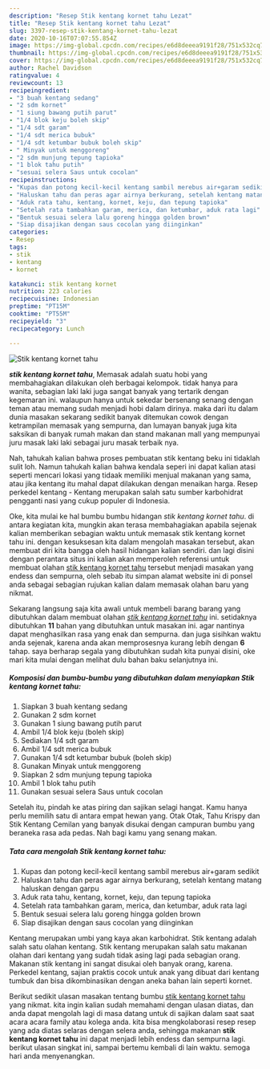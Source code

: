 ```yaml
---
description: "Resep Stik kentang kornet tahu Lezat"
title: "Resep Stik kentang kornet tahu Lezat"
slug: 3397-resep-stik-kentang-kornet-tahu-lezat
date: 2020-10-16T07:07:55.854Z
image: https://img-global.cpcdn.com/recipes/e6d8deeea9191f28/751x532cq70/stik-kentang-kornet-tahu-foto-resep-utama.jpg
thumbnail: https://img-global.cpcdn.com/recipes/e6d8deeea9191f28/751x532cq70/stik-kentang-kornet-tahu-foto-resep-utama.jpg
cover: https://img-global.cpcdn.com/recipes/e6d8deeea9191f28/751x532cq70/stik-kentang-kornet-tahu-foto-resep-utama.jpg
author: Rachel Davidson
ratingvalue: 4
reviewcount: 13
recipeingredient:
- "3 buah kentang sedang"
- "2 sdm kornet"
- "1 siung bawang putih parut"
- "1/4 blok keju boleh skip"
- "1/4 sdt garam"
- "1/4 sdt merica bubuk"
- "1/4 sdt ketumbar bubuk boleh skip"
- " Minyak untuk menggoreng"
- "2 sdm munjung tepung tapioka"
- "1 blok tahu putih"
- "sesuai selera Saus untuk cocolan"
recipeinstructions:
- "Kupas dan potong kecil-kecil kentang sambil merebus air+garam sedikit"
- "Haluskan tahu dan peras agar airnya berkurang, setelah kentang matang haluskan dengan garpu"
- "Aduk rata tahu, kentang, kornet, keju, dan tepung tapioka"
- "Setelah rata tambahkan garam, merica, dan ketumbar, aduk rata lagi"
- "Bentuk sesuai selera lalu goreng hingga golden brown"
- "Siap disajikan dengan saus cocolan yang diinginkan"
categories:
- Resep
tags:
- stik
- kentang
- kornet

katakunci: stik kentang kornet 
nutrition: 223 calories
recipecuisine: Indonesian
preptime: "PT15M"
cooktime: "PT55M"
recipeyield: "3"
recipecategory: Lunch

---
```



![Stik kentang kornet tahu](https://img-global.cpcdn.com/recipes/e6d8deeea9191f28/751x532cq70/stik-kentang-kornet-tahu-foto-resep-utama.jpg)

<b><i>stik kentang kornet tahu</i></b>, Memasak adalah suatu hobi yang membahagiakan dilakukan oleh berbagai kelompok. tidak hanya para wanita, sebagian laki laki juga sangat banyak yang tertarik dengan kegemaran ini. walaupun hanya untuk sekedar bersenang senang dengan teman atau memang sudah menjadi hobi dalam dirinya. maka dari itu dalam dunia masakan sekarang sedikit banyak ditemukan cowok dengan ketrampilan memasak yang sempurna, dan lumayan banyak juga kita saksikan di banyak rumah makan dan stand makanan mall yang mempunyai juru masak laki laki sebagai juru masak terbaik nya.

Nah, tahukah kalian bahwa proses pembuatan stik kentang beku ini tidaklah sulit loh. Namun tahukah kalian bahwa kendala seperi ini dapat kalian atasi seperti mencari lokasi yang tidaak memiliki menjual makanan yang sama, atau jika kentang itu mahal dapat dilakukan dengan menaikan harga. Resep perkedel kentang - Kentang merupakan salah satu sumber karbohidrat pengganti nasi yang cukup populer di Indonesia.

Oke, kita mulai ke hal bumbu bumbu hidangan <i>stik kentang kornet tahu</i>. di antara kegiatan kita, mungkin akan terasa membahagiakan apabila sejenak kalian memberikan sebagian waktu untuk memasak stik kentang kornet tahu ini. dengan kesuksesan kita dalam mengolah masakan tersebut, akan membuat diri kita bangga oleh hasil hidangan kalian sendiri. dan lagi disini dengan perantara situs ini kalian akan memperoleh referensi untuk membuat olahan <u>stik kentang kornet tahu</u> tersebut menjadi masakan yang endess dan sempurna, oleh sebab itu simpan alamat website ini di ponsel anda sebagai sebagian rujukan kalian dalam memasak olahan baru yang nikmat.


Sekarang langsung saja kita awali untuk membeli barang barang yang dibutuhkan dalam membuat olahan <u><i>stik kentang kornet tahu</i></u> ini. setidaknya dibutuhkan <b>11</b> bahan yang dibutuhkan untuk masakan ini. agar nantinya dapat menghasilkan rasa yang enak dan sempurna. dan juga sisihkan waktu anda sejenak, karena anda akan memprosesnya kurang lebih dengan <b>6</b> tahap. saya berharap segala yang dibutuhkan sudah kita punyai disini, oke mari kita mulai dengan melihat dulu bahan baku selanjutnya ini.

<!--inarticleads1-->

##### Komposisi dan bumbu-bumbu yang dibutuhkan dalam menyiapkan Stik kentang kornet tahu:

1. Siapkan 3 buah kentang sedang
1. Gunakan 2 sdm kornet
1. Gunakan 1 siung bawang putih parut
1. Ambil 1/4 blok keju (boleh skip)
1. Sediakan 1/4 sdt garam
1. Ambil 1/4 sdt merica bubuk
1. Gunakan 1/4 sdt ketumbar bubuk (boleh skip)
1. Gunakan  Minyak untuk menggoreng
1. Siapkan 2 sdm munjung tepung tapioka
1. Ambil 1 blok tahu putih
1. Gunakan sesuai selera Saus untuk cocolan


Setelah itu, pindah ke atas piring dan sajikan selagi hangat. Kamu hanya perlu memilih satu di antara empat hewan yang. Otak Otak, Tahu Krispy dan Stik Kentang Cemilan yang banyak disukai dengan campuran bumbu yang beraneka rasa ada pedas. Nah bagi kamu yang senang makan. 

<!--inarticleads2-->

##### Tata cara mengolah Stik kentang kornet tahu:

1. Kupas dan potong kecil-kecil kentang sambil merebus air+garam sedikit
1. Haluskan tahu dan peras agar airnya berkurang, setelah kentang matang haluskan dengan garpu
1. Aduk rata tahu, kentang, kornet, keju, dan tepung tapioka
1. Setelah rata tambahkan garam, merica, dan ketumbar, aduk rata lagi
1. Bentuk sesuai selera lalu goreng hingga golden brown
1. Siap disajikan dengan saus cocolan yang diinginkan


Kentang merupakan umbi yang kaya akan karbohidrat. Stik kentang adalah salah satu olahan kentang. Stik kentang merupakan salah satu makanan olahan dari kentang yang sudah tidak asing lagi pada sebagian orang. Makanan stik kentang ini sangat disukai oleh banyak orang, karena. Perkedel kentang, sajian praktis cocok untuk anak yang dibuat dari kentang tumbuk dan bisa dikombinasikan dengan aneka bahan lain seperti kornet. 

Berikut sedikit ulasan masakan tentang bumbu <u>stik kentang kornet tahu</u> yang nikmat. kita ingin kalian sudah memahami dengan ulasan diatas, dan anda dapat mengolah lagi di masa datang untuk di sajikan dalam saat saat acara acara family atau kolega anda. kita bisa mengkolaborasi resep resep yang ada diatas selaras dengan selera anda, sehingga makanan <b>stik kentang kornet tahu</b> ini dapat menjadi lebih endess dan sempurna lagi. berikut ulasan singkat ini, sampai bertemu kembali di lain waktu. semoga hari anda menyenangkan.
